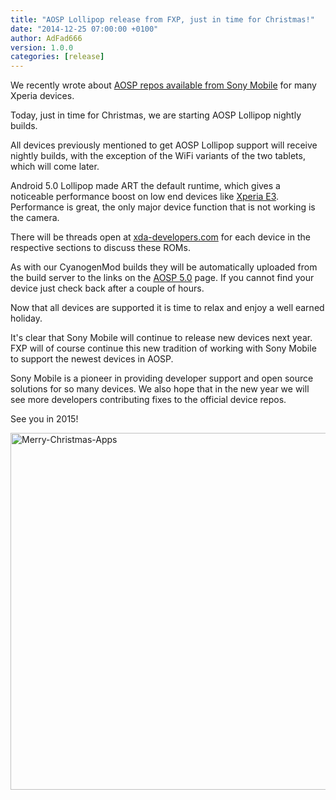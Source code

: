 ```yaml
---
title: "AOSP Lollipop release from FXP, just in time for Christmas!"
date: "2014-12-25 07:00:00 +0100"
author: AdFad666
version: 1.0.0
categories: [release]
---
```


We recently wrote about <a href="/releases/aosp-for-xperia-e3-m2-t3-and-t2-ultra-now-available-from-sony/" title="" target="">AOSP repos available from Sony Mobile</a> for many Xperia devices.

Today, just in time for Christmas, we are starting AOSP Lollipop nightly builds.

All devices previously mentioned to get AOSP Lollipop support will receive nightly builds, with the exception of the WiFi variants of the two tablets, which will come later.

Android 5.0 Lollipop made ART the default runtime, which gives a noticeable performance boost on low end devices like <a href="/qualcomm-cortex-a7-family/sony-xperia-e3/" title="" target="">Xperia E3</a>. Performance is great, the only major device function that is not working is the camera.

There will be threads open at <a href="http://www.xda-developers.com" title="" target="_blank">xda-developers.com</a> for each device in the respective sections to discuss these ROMs.

As with our CyanogenMod builds they will be automatically uploaded from the build server to the links on the <a href="/aosp/aosp-5-0/" title="" target="">AOSP 5.0</a> page. If you cannot find your device just check back after a couple of hours.

Now that all devices are supported it is time to relax and enjoy a well earned holiday.

It's clear that Sony Mobile will continue to release new devices next year. FXP will of course continue this new tradition of working with Sony Mobile to support the newest devices in AOSP.

Sony Mobile is a pioneer in providing developer support and open source solutions for so many devices. We also hope that in the new year we will see more developers contributing fixes to the official device repos.

See you in 2015!

<img src="http://fxpblog.co/wp-content/uploads/2014/12/Merry-Christmas-Apps.jpg" alt="Merry-Christmas-Apps" width="860" height="571" class="alignnone size-full wp-image-2093" />
